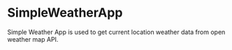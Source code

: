 # SimpleWeatherApp
Simple Weather App is used to get current location weather data from open weather map API.
